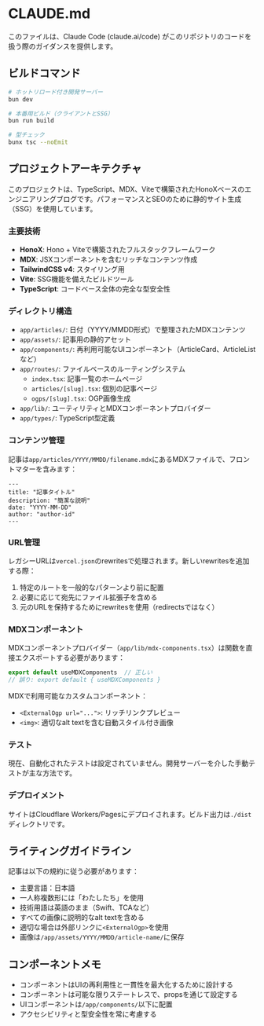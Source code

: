 # CLAUDE.md

このファイルは、Claude Code (claude.ai/code) がこのリポジトリのコードを扱う際のガイダンスを提供します。

## ビルドコマンド

```bash
# ホットリロード付き開発サーバー
bun dev

# 本番用ビルド（クライアントとSSG）
bun run build

# 型チェック
bunx tsc --noEmit
```

## プロジェクトアーキテクチャ

このプロジェクトは、TypeScript、MDX、Viteで構築されたHonoXベースのエンジニアリングブログです。パフォーマンスとSEOのために静的サイト生成（SSG）を使用しています。

### 主要技術
- **HonoX**: Hono + Viteで構築されたフルスタックフレームワーク
- **MDX**: JSXコンポーネントを含むリッチなコンテンツ作成
- **TailwindCSS v4**: スタイリング用
- **Vite**: SSG機能を備えたビルドツール
- **TypeScript**: コードベース全体の完全な型安全性

### ディレクトリ構造
- `app/articles/`: 日付（YYYY/MMDD形式）で整理されたMDXコンテンツ
- `app/assets/`: 記事用の静的アセット
- `app/components/`: 再利用可能なUIコンポーネント（ArticleCard、ArticleListなど）
- `app/routes/`: ファイルベースのルーティングシステム
  - `index.tsx`: 記事一覧のホームページ
  - `articles/[slug].tsx`: 個別の記事ページ
  - `ogps/[slug].tsx`: OGP画像生成
- `app/lib/`: ユーティリティとMDXコンポーネントプロバイダー
- `app/types/`: TypeScript型定義

### コンテンツ管理
記事は`app/articles/YYYY/MMDD/filename.mdx`にあるMDXファイルで、フロントマターを含みます：
```mdx
---
title: "記事タイトル"
description: "簡潔な説明"
date: "YYYY-MM-DD"
author: "author-id"
---
```

### URL管理
レガシーURLは`vercel.json`のrewritesで処理されます。新しいrewritesを追加する際：
1. 特定のルートを一般的なパターンより前に配置
2. 必要に応じて宛先にファイル拡張子を含める
3. 元のURLを保持するためにrewritesを使用（redirectsではなく）

### MDXコンポーネント
MDXコンポーネントプロバイダー（`app/lib/mdx-components.tsx`）は関数を直接エクスポートする必要があります：
```typescript
export default useMDXComponents  // 正しい
// 誤り: export default { useMDXComponents }
```

MDXで利用可能なカスタムコンポーネント：
- `<ExternalOgp url="...">`: リッチリンクプレビュー
- `<img>`: 適切なalt textを含む自動スタイル付き画像

### テスト
現在、自動化されたテストは設定されていません。開発サーバーを介した手動テストが主な方法です。

### デプロイメント
サイトはCloudflare Workers/Pagesにデプロイされます。ビルド出力は`./dist`ディレクトリです。

## ライティングガイドライン

記事は以下の規約に従う必要があります：
- 主要言語：日本語
- 一人称複数形には「わたしたち」を使用
- 技術用語は英語のまま（Swift、TCAなど）
- すべての画像に説明的なalt textを含める
- 適切な場合は外部リンクに`<ExternalOgp>`を使用
- 画像は`/app/assets/YYYY/MMDD/article-name/`に保存

## コンポーネントメモ
- コンポーネントはUIの再利用性と一貫性を最大化するために設計する
- コンポーネントは可能な限りステートレスで、propsを通じて設定する
- UIコンポーネントは`/app/components/`以下に配置
- アクセシビリティと型安全性を常に考慮する
